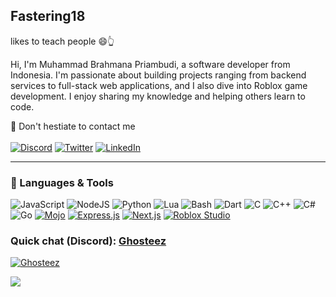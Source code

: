 ## Fastering18 
likes to teach people :smile::point_up_2:  

Hi, I'm Muhammad Brahmana Priambudi, a software developer from Indonesia. I'm passionate about building projects ranging from backend services to full-stack web applications, and I also dive into Roblox game development. I enjoy sharing my knowledge and helping others learn to code.

:incoming_envelope: Don't hestiate to contact me  
<br>
[![Discord](https://img.shields.io/badge/Discord-7289DA?style=for-the-badge&logo=discord&logoColor=white)](https://discord.com/users/775363892167573535)
[![Twitter](https://img.shields.io/badge/Twitter-1DA1F2?style=for-the-badge&logo=x&logoColor=white)](https://twitter.com/FasteringDev)
[![LinkedIn](https://img.shields.io/badge/LinkedIn-0077B5?style=for-the-badge&logo=linkedin&logoColor=white)](https://id.linkedin.com/in/muhammad-brahmana-priambudi-888042320) 

<hr>

### 📝 Languages & Tools
![JavaScript](https://img.shields.io/badge/javascript-%23323330.svg?style=for-the-badge&logo=javascript&logoColor=%23F7DF1E)
![NodeJS](https://img.shields.io/badge/node.js-6DA55F?style=for-the-badge&logo=node.js&logoColor=white)
![Python](https://img.shields.io/badge/python-3670A0?style=for-the-badge&logo=python&logoColor=ffdd54)
![Lua](https://img.shields.io/badge/lua-%232C2D72.svg?style=for-the-badge&logo=lua&logoColor=white)
![Bash](https://img.shields.io/badge/bash-%23121011.svg?style=for-the-badge&logo=gnu-bash&logoColor=white)
![Dart](https://img.shields.io/badge/dart-%230175C2.svg?style=for-the-badge&logo=dart&logoColor=white)
![C](https://img.shields.io/badge/c-%2300599C.svg?style=for-the-badge&logo=c&logoColor=white)
![C++](https://img.shields.io/badge/c++-%2300599C.svg?style=for-the-badge&logo=c%2B%2B&logoColor=white)
![C#](https://img.shields.io/badge/c%23-%23239120.svg?style=for-the-badge&logo=c-sharp&logoColor=white)
![Go](https://img.shields.io/badge/go-%2300ADD8.svg?style=for-the-badge&logo=go&logoColor=white)
[![Mojo](https://img.shields.io/badge/Mojo-D74229?style=for-the-badge&logoColor=white)](https://www.modular.com/mojo)
[![Express.js](https://img.shields.io/badge/Express.js-%23404d59.svg?logo=express&style=for-the-badge&logoColor=white)](#)
[![Next.js](https://img.shields.io/badge/Next.js-black?logo=next.js&style=for-the-badge&logoColor=white)](#)
[![Roblox Studio](https://img.shields.io/badge/Roblox%20Studio-0000FF?logo=roblox-studio&style=for-the-badge&logoColor=white)](#)


### Quick chat (Discord):  [Ghosteez](https://discord.com/users/775363892167573535)  
[![Ghosteez](https://discord.c99.nl/widget/theme-1/775363892167573535.png)](https://discord.com/users/775363892167573535) 

![](https://hit.yhype.me/github/profile?account_id=73803835)
